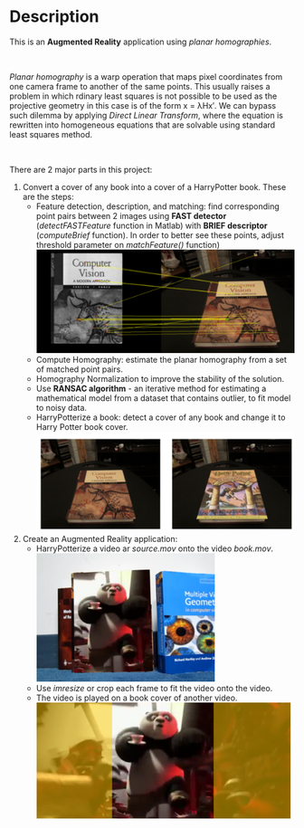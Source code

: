 # Description

This is an **Augmented Reality** application using *planar homographies*.

<br />

*Planar homography* is a warp operation that maps pixel coordinates from one camera frame to another of the same points. This usually raises a problem in which 
rdinary least squares is not possible to be used as the projective geometry in this case is of the form x = λHx′. We can bypass such dilemma by applying *Direct Linear Transform*, where the equation is rewritten into homogeneous equations that are solvable using standard least squares method.  

<br />

There are 2 major parts in this project:
1. Convert a cover of any book into a cover of a HarryPotter book. These are the steps:
	- Feature detection, description, and matching: find corresponding point pairs between 2 images using **FAST detector** (*detectFASTFeature* function in Matlab)  with **BRIEF descriptor** (*computeBrief* function). In order to better see these points, adjust threshold parameter on *matchFeature()* function) 
![Image1](miscellaneous/Screenshot_20220621_191934.png	)
	- Compute Homography: estimate the planar homography from a set of matched point pairs.
	- Homography Normalization to improve the stability of the solution.
	- Use **RANSAC algorithm** - an iterative method for estimating a mathematical model from a dataset that contains outlier, to fit model to noisy data. 
	- HarryPotterize a book: detect a cover of any book and change it to Harry Potter book cover.
![Image2](miscellaneous/Screenshot_20220621_191953.png)
1. Create an Augmented Reality application:
	- HarryPotterize a video ar *source.mov* onto the video *book.mov*. 
![Image3](miscellaneous/Screenshot_20220621_192011.png)
	- Use *imresize* or crop each frame to fit the video onto the video. 
	- The video is played on a book cover of another video. 
![Image4](miscellaneous/Screenshot_20220621_192029.png)
 